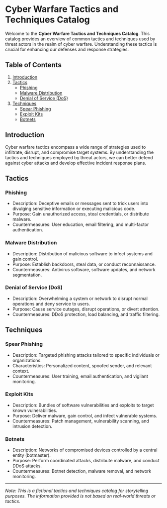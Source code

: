 # Cyber Warfare Tactics and Techniques Catalog

Welcome to the **Cyber Warfare Tactics and Techniques Catalog**. This catalog provides an overview of common tactics and techniques used by threat actors in the realm of cyber warfare. Understanding these tactics is crucial for enhancing our defenses and response strategies.

## Table of Contents

1. [Introduction](#introduction)
2. [Tactics](#tactics)
    - [Phishing](#phishing)
    - [Malware Distribution](#malware-distribution)
    - [Denial of Service (DoS)](#denial-of-service-dos)
3. [Techniques](#techniques)
    - [Spear Phishing](#spear-phishing)
    - [Exploit Kits](#exploit-kits)
    - [Botnets](#botnets)

## Introduction

Cyber warfare tactics encompass a wide range of strategies used to infiltrate, disrupt, and compromise target systems. By understanding the tactics and techniques employed by threat actors, we can better defend against cyber attacks and develop effective incident response plans.

## Tactics

### Phishing

- Description: Deceptive emails or messages sent to trick users into divulging sensitive information or executing malicious code.
- Purpose: Gain unauthorized access, steal credentials, or distribute malware.
- Countermeasures: User education, email filtering, and multi-factor authentication.

### Malware Distribution

- Description: Distribution of malicious software to infect systems and gain control.
- Purpose: Establish backdoors, steal data, or conduct reconnaissance.
- Countermeasures: Antivirus software, software updates, and network segmentation.

### Denial of Service (DoS)

- Description: Overwhelming a system or network to disrupt normal operations and deny service to users.
- Purpose: Cause service outages, disrupt operations, or divert attention.
- Countermeasures: DDoS protection, load balancing, and traffic filtering.

## Techniques

### Spear Phishing

- Description: Targeted phishing attacks tailored to specific individuals or organizations.
- Characteristics: Personalized content, spoofed sender, and relevant context.
- Countermeasures: User training, email authentication, and vigilant monitoring.

### Exploit Kits

- Description: Bundles of software vulnerabilities and exploits to target known vulnerabilities.
- Purpose: Deliver malware, gain control, and infect vulnerable systems.
- Countermeasures: Patch management, vulnerability scanning, and intrusion detection.

### Botnets

- Description: Networks of compromised devices controlled by a central entity (botmaster).
- Purpose: Perform coordinated attacks, distribute malware, and conduct DDoS attacks.
- Countermeasures: Botnet detection, malware removal, and network monitoring.

---

*Note: This is a fictional tactics and techniques catalog for storytelling purposes. The information provided is not based on real-world threats or tactics.*
